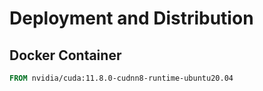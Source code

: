 # Deployment and Distribution

## Docker Container

```dockerfile
FROM nvidia/cuda:11.8.0-cudnn8-runtime-ubuntu20.04

